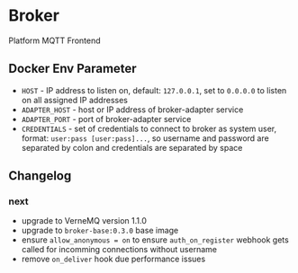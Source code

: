 # Broker
Platform MQTT Frontend

## Docker Env Parameter
- `HOST` - IP address to listen on, default: `127.0.0.1`, set to `0.0.0.0` to
  listen on all assigned IP addresses
- `ADAPTER_HOST` - host or IP address of broker-adapter service
- `ADAPTER_PORT` - port of broker-adapter service
- `CREDENTIALS` - set of credentials to connect to broker as system user,
  format: `user:pass [user:pass]...`, so username and password are separated by
  colon and credentials are separated by space

## Changelog
### next
- upgrade to VerneMQ version 1.1.0
- upgrade to `broker-base:0.3.0` base image
- ensure `allow_anonymous = on` to ensure `auth_on_register` webhook gets
  called for incomming connections without username
- remove `on_deliver` hook due performance issues
